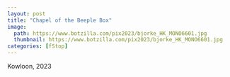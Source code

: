 ```yaml
---
layout: post
title: "Chapel of the Beeple Box"
image:
  path: https://www.botzilla.com/pix2023/bjorke_HK_MONO6601.jpg
  thumbnail: https://www.botzilla.com/pix2023/bjorke_HK_MONO6601.jpg
categories: [fStop]
---
```


Kowloon, 2023


